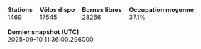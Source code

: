 <div style="display:flex;gap:16px;flex-wrap:wrap;margin:8px 0 16px 0">
  <div><b>Stations</b><br/>1469</div>
  <div><b>Vélos dispo</b><br/>17545</div>
  <div><b>Bornes libres</b><br/>28266</div>
  <div><b>Occupation moyenne</b><br/>37.1%</div>
  <div><b>Dernier snapshot (UTC)</b><br/>2025-09-10 11:36:00.296000</div>
</div>